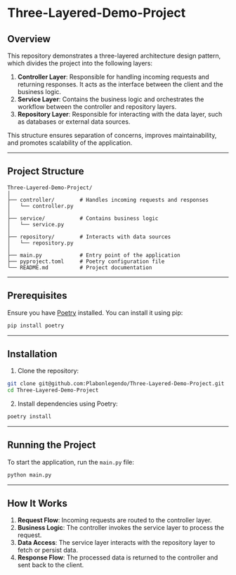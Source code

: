 # Three-Layered-Demo-Project

## Overview
This repository demonstrates a three-layered architecture design pattern, which divides the project into the following layers:

1. **Controller Layer**: Responsible for handling incoming requests and returning responses. It acts as the interface between the client and the business logic.
2. **Service Layer**: Contains the business logic and orchestrates the workflow between the controller and repository layers.
3. **Repository Layer**: Responsible for interacting with the data layer, such as databases or external data sources.

This structure ensures separation of concerns, improves maintainability, and promotes scalability of the application.

---

## Project Structure
```
Three-Layered-Demo-Project/
│
├── controller/        # Handles incoming requests and responses
│   └── controller.py
│
├── service/           # Contains business logic
│   └── service.py
│
├── repository/        # Interacts with data sources
│   └── repository.py
│
├── main.py            # Entry point of the application
├── pyproject.toml     # Poetry configuration file
└── README.md          # Project documentation
```

---

## Prerequisites

Ensure you have [Poetry](https://python-poetry.org/) installed. You can install it using pip:
```bash
pip install poetry
```

---

## Installation

1. Clone the repository:
```bash
git clone git@github.com:Plabonlegendo/Three-Layered-Demo-Project.git
cd Three-Layered-Demo-Project
```

2. Install dependencies using Poetry:
```bash
poetry install
```

---

## Running the Project

To start the application, run the `main.py` file:
```bash
python main.py
```

---

## How It Works

1. **Request Flow**: Incoming requests are routed to the controller layer.
2. **Business Logic**: The controller invokes the service layer to process the request.
3. **Data Access**: The service layer interacts with the repository layer to fetch or persist data.
4. **Response Flow**: The processed data is returned to the controller and sent back to the client.
